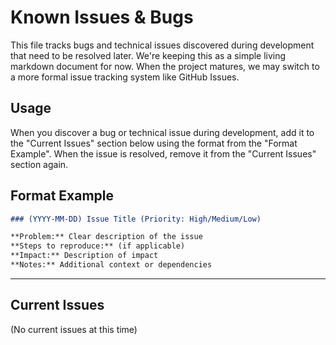 # Known Issues & Bugs

This file tracks bugs and technical issues discovered during development that need to be resolved later.
We're keeping this as a simple living markdown document for now.
When the project matures, we may switch to a more formal issue tracking system like GitHub Issues.

## Usage

When you discover a bug or technical issue during development, add it to the "Current Issues" section below using the format from the "Format Example".
When the issue is resolved, remove it from the "Current Issues" section again.

## Format Example

```markdown
### (YYYY-MM-DD) Issue Title (Priority: High/Medium/Low)

**Problem:** Clear description of the issue
**Steps to reproduce:** (if applicable)
**Impact:** Description of impact
**Notes:** Additional context or dependencies
```

---

## Current Issues

(No current issues at this time)
